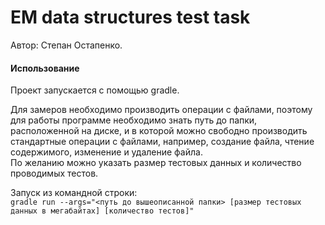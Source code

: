 # EM data structures test task

Автор: Степан Остапенко.

#### Использование

Проект запускается с помощью gradle.

Для замеров необходимо производить операции с файлами, поэтому для работы программе
необходимо знать путь до папки, расположенной на диске, и в которой можно свободно
производить стандартные операции с файлами, например, создание файла, чтение содержимого,
изменение и удаление файла. \
По желанию можно указать размер тестовых данных и количество проводимых тестов.

Запуск из командной строки: \
`gradle run --args="<путь до вышеописанной папки> [размер тестовых данных в мегабайтах] [количество тестов]"`
